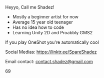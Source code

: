 Heyyo, Call me Shadez!
- Mostly a beginner artist for now
- Average 15 year old teenager
- Has no idea how to code 
- Learning Unity 2D and Proabbly GMS2

If you play OneShot you're automatically cool



Social Medias: https://linktr.ee/SpareShadez

Email contact: contact.shadez@gmail.com

69
